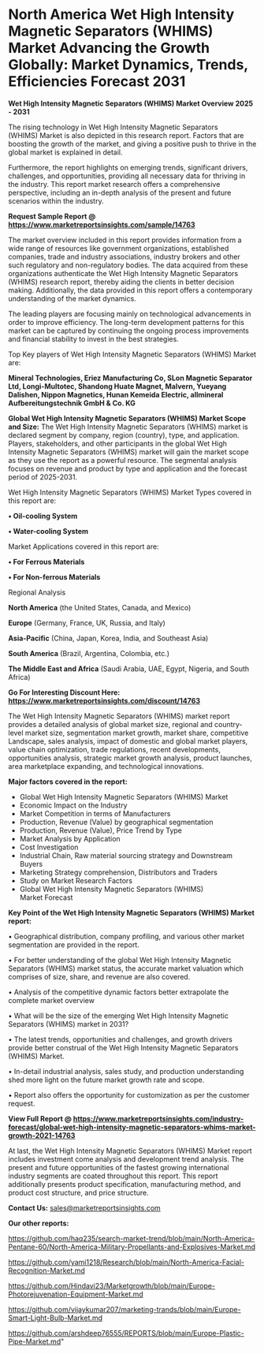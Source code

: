 # North America Wet High Intensity Magnetic Separators (WHIMS) Market Advancing the Growth Globally: Market Dynamics, Trends, Efficiencies Forecast 2031

<Strong> Wet High Intensity Magnetic Separators (WHIMS) Market Overview 2025 - 2031</strong>

The rising technology in Wet High Intensity Magnetic Separators (WHIMS) Market is also depicted in this research report. Factors that are boosting the growth of the market, and giving a positive push to thrive in the global market is explained in detail.

Furthermore, the report highlights on emerging trends, significant drivers, challenges, and opportunities, providing all necessary data for thriving in the industry. This report market research offers a comprehensive perspective, including an in-depth analysis of the present and future scenarios within the industry.

<strong>Request Sample Report @ <a href=https://www.marketreportsinsights.com/sample/14763>https://www.marketreportsinsights.com/sample/14763</a></strong>

The market overview included in this report provides information from a wide range of resources like government organizations, established companies, trade and industry associations, industry brokers and other such regulatory and non-regulatory bodies. The data acquired from these organizations authenticate the Wet High Intensity Magnetic Separators (WHIMS) research report, thereby aiding the clients in better decision making. Additionally, the data provided in this report offers a contemporary understanding of the market dynamics.

The leading players are focusing mainly on technological advancements in order to improve efficiency. The long-term development patterns for this market can be captured by continuing the ongoing process improvements and financial stability to invest in the best strategies.

Top Key players of Wet High Intensity Magnetic Separators (WHIMS) Market are:

<strong>Mineral Technologies, Eriez Manufacturing Co, SLon Magnetic Separator Ltd, Longi-Multotec, Shandong Huate Magnet, Malvern, Yueyang Dalishen, Nippon Magnetics, Hunan Kemeida Electric, allmineral Aufbereitungstechnik GmbH & Co. KG</strong>

<strong><b>Global Wet High Intensity Magnetic Separators (WHIMS) Market Scope and Size:</b></strong>
The Wet High Intensity Magnetic Separators (WHIMS) market is declared segment by company, region (country), type, and application. Players, stakeholders, and other participants in the global Wet High Intensity Magnetic Separators (WHIMS) market will gain the market scope as they use the report as a powerful resource. The segmental analysis focuses on revenue and product by type and application and the forecast period of 2025-2031.

Wet High Intensity Magnetic Separators (WHIMS) Market Types covered in this report are:

<strong>• Oil-cooling System

• Water-cooling System</strong>

Market Applications covered in this report are:

<strong>• For Ferrous Materials

• For Non-ferrous Materials</strong> 

Regional Analysis

<strong>North America</strong> (the United States, Canada, and Mexico)

<strong>Europe</strong> (Germany, France, UK, Russia, and Italy)

<strong>Asia-Pacific</strong> (China, Japan, Korea, India, and Southeast Asia)

<strong>South America</strong> (Brazil, Argentina, Colombia, etc.)

<strong>The Middle East and Africa</strong> (Saudi Arabia, UAE, Egypt, Nigeria, and South Africa)

<strong>Go For Interesting Discount Here: <a href=https://www.marketreportsinsights.com/discount/14763>https://www.marketreportsinsights.com/discount/14763</a></strong>

The Wet High Intensity Magnetic Separators (WHIMS) market report provides a detailed analysis of global market size, regional and country-level market size, segmentation market growth, market share, competitive Landscape, sales analysis, impact of domestic and global market players, value chain optimization, trade regulations, recent developments, opportunities analysis, strategic market growth analysis, product launches, area marketplace expanding, and technological innovations.

<strong><b>Major factors covered in the report:</b></strong>
<ul>
  <li>Global Wet High Intensity Magnetic Separators (WHIMS) Market </li>
  <li>Economic Impact on the Industry</li>
  <li>Market Competition in terms of Manufacturers</li>
  <li>Production, Revenue (Value) by geographical segmentation</li>
  <li>Production, Revenue (Value), Price Trend by Type</li>
  <li>Market Analysis by Application</li>
  <li>Cost Investigation</li>
  <li>Industrial Chain, Raw material sourcing strategy and Downstream Buyers</li>
  <li>Marketing Strategy comprehension, Distributors and Traders</li>
  <li>Study on Market Research Factors</li>
  <li>Global Wet High Intensity Magnetic Separators (WHIMS) Market Forecast</li>
</ul>

<strong><b>Key Point of the Wet High Intensity Magnetic Separators (WHIMS) Market report:</b></strong>

• Geographical distribution, company profiling, and various other market segmentation are provided in the report.

• For better understanding of the global Wet High Intensity Magnetic Separators (WHIMS) market status, the accurate market valuation which comprises of size, share, and revenue are also covered.

• Analysis of the competitive dynamic factors better extrapolate the complete market overview

• What will be the size of the emerging Wet High Intensity Magnetic Separators (WHIMS) market in 2031?

• The latest trends, opportunities and challenges, and growth drivers provide better construal of the Wet High Intensity Magnetic Separators (WHIMS) Market.

• In-detail industrial analysis, sales study, and production understanding shed more light on the future market growth rate and scope.

• Report also offers the opportunity for customization as per the customer request.

<strong><b>View Full Report @ <a href=https://www.marketreportsinsights.com/industry-forecast/global-wet-high-intensity-magnetic-separators-whims-market-growth-2021-14763>https://www.marketreportsinsights.com/industry-forecast/global-wet-high-intensity-magnetic-separators-whims-market-growth-2021-14763</a></b></strong>


At last, the Wet High Intensity Magnetic Separators (WHIMS) Market report includes investment come analysis and development trend analysis. The present and future opportunities of the fastest growing international industry segments are coated throughout this report. This report additionally presents product specification, manufacturing method, and product cost structure, and price structure.

<strong>Contact Us:</strong>
sales@marketreportsinsights.com

<strong>Our other reports:</strong>

<a href=https://github.com/haq235/search-market-trend/blob/main/North-America-Pentane-60/North-America-Military-Propellants-and-Explosives-Market.md>https://github.com/haq235/search-market-trend/blob/main/North-America-Pentane-60/North-America-Military-Propellants-and-Explosives-Market.md</a>

<a href=https://github.com/yami1218/Research/blob/main/North-America-Facial-Recognition-Market.md>https://github.com/yami1218/Research/blob/main/North-America-Facial-Recognition-Market.md</a>

<a href=https://github.com/Hindavi23/Marketgrowth/blob/main/Europe-Photorejuvenation-Equipment-Market.md>https://github.com/Hindavi23/Marketgrowth/blob/main/Europe-Photorejuvenation-Equipment-Market.md</a>

<a href=https://github.com/vijaykumar207/marketing-trands/blob/main/Europe-Smart-Light-Bulb-Market.md>https://github.com/vijaykumar207/marketing-trands/blob/main/Europe-Smart-Light-Bulb-Market.md</a>

<a href=https://github.com/arshdeep76555/REPORTS/blob/main/Europe-Plastic-Pipe-Market.md>https://github.com/arshdeep76555/REPORTS/blob/main/Europe-Plastic-Pipe-Market.md</a>"
